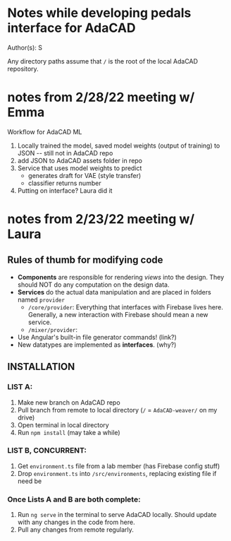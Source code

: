 # Notes while developing pedals interface for AdaCAD

Author(s): S

Any directory paths assume that `/` is the root of the local AdaCAD repository.

# notes from 2/28/22 meeting w/ Emma
Workflow for AdaCAD ML
1. Locally trained the model, saved model weights (output of training) to JSON -- still not in AdaCAD repo
2. add JSON to AdaCAD assets folder in repo
3. Service that uses model weights to predict
    - generates draft for VAE (style transfer)
    - classifier returns number
4. Putting on interface? Laura did it

# notes from 2/23/22 meeting w/ Laura
## Rules of thumb for modifying code
- **Components** are responsible for rendering *views* into the design. They should NOT do any computation on the design data.
- **Services** do the actual data manipulation and are placed in folders named `provider`
    - `/core/provider`: Everything that interfaces with Firebase lives here. Generally, a new interaction with Firebase should mean a new service.
    - `/mixer/provider`: 
- Use Angular's built-in file generator commands! (link?)
- New datatypes are implemented as **interfaces**. (why?)

## INSTALLATION
### LIST A:
1. Make new branch on AdaCAD repo
2. Pull branch from remote to local directory (`/` = `AdaCAD-weaver/` on my drive)
3. Open terminal in local directory
4. Run `npm install` (may take a while)

### LIST B, CONCURRENT:
1. Get `environment.ts` file from a lab member (has Firebase config stuff)
2. Drop `environment.ts` into `/src/environments`, replacing existing file if need be

### Once Lists A and B are both complete:
1. Run `ng serve` in the terminal to serve AdaCAD locally. Should update with any changes in the code from here.
2. Pull any changes from remote regularly.
